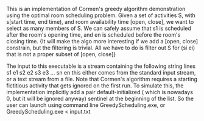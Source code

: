 This is an implementation of Cormen's greedy algorithm demonstration using the optimal room scheduling problem.
Given a set of activities S, with s[start time, end time), and room availability time [open, close], we want to select as many members of S.
We can safely assume that s1 is scheduled after the room's opening time, and en is scheduled before the room's closing time. 
{It will make the algo more interesting if we add a [open, close] constrain, but the filtering is trivial. All we have to do is filter out S for
(si ei) that is not a proper subset of [open, close]}

The input to this executable is a stream containing the following string lines
s1 e1 s2 e2 s3 e3 ... sn en
this either comes from the standard input stream, or a text stream from a file.
Note that Cormen's algorithm requires a starting fictitious activity that gets ignored on the first run. To simulate this, the implementation
implicitly add a pair default-initialized ( which is nowadays 0, but it will be ignored anyway) sentinel at the beginning of the list.
So the user can launch using command line 
	GreedyScheduling.exe, or 
	GreedyScheduling.exe < input.txt